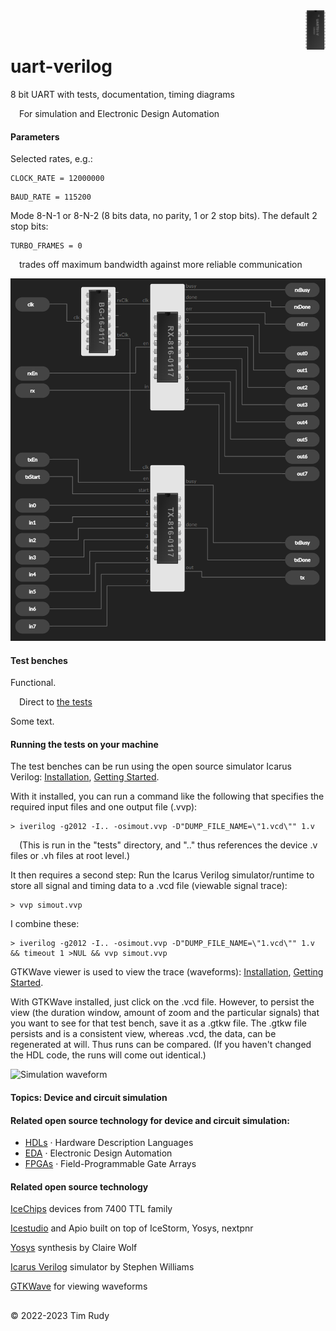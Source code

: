 <img src="images/uart01_chip.svg" title="UART01-V Chip in Verilog" align="right" width="6.3%">
<br />
<br />

# uart-verilog

8 bit UART with tests, documentation, timing diagrams

&ensp;&ensp;For simulation and Electronic Design Automation

#### Parameters

Selected rates, e.g.:
```
CLOCK_RATE = 12000000
```
```
BAUD_RATE = 115200
```
Mode 8-N-1 or 8-N-2 (8 bits data, no parity, 1 or 2 stop bits). The default 2 stop bits:
```
TURBO_FRAMES = 0
```
&ensp;&ensp;trades off maximum bandwidth against more reliable communication

![Multiple module design of the UART](images/Uart3ChipScreenShot.png "Hierarchy of the design showing the Verilog modules: Transmitter, Receiver, Baud clock generator")

#### Test benches

Functional.

&ensp;&ensp;Direct to [the tests](tests/)

Some text.

#### Running the tests on your machine

The test benches can be run using the open source simulator Icarus Verilog: [Installation][link-iverilogi], [Getting Started][link-iverilogs].

With it installed, you can run a command like the following that specifies the required input files and one output file (.vvp):

    > iverilog -g2012 -I.. -osimout.vvp -D"DUMP_FILE_NAME=\"1.vcd\"" 1.v

&ensp;&ensp;(This is run in the "tests" directory, and ".." thus references the device .v files or .vh files at root level.)

It then requires a second step: Run the Icarus Verilog simulator/runtime to store all signal and timing data to a .vcd file (viewable signal trace):

    > vvp simout.vvp

I combine these:

    > iverilog -g2012 -I.. -osimout.vvp -D"DUMP_FILE_NAME=\"1.vcd\"" 1.v && timeout 1 >NUL && vvp simout.vvp

GTKWave viewer is used to view the trace (waveforms): [Installation][link-gtkwavei], [Getting Started][link-gtkwaves].

With GTKWave installed, just click on the .vcd file. However, to persist the view (the duration window, amount of zoom and the particular signals) that you want to see for that test bench, save it as a .gtkw file. The .gtkw file persists and is a consistent view, whereas .vcd, the data, can be regenerated at will. Thus runs can be compared. (If you haven't changed the HDL code, the runs will come out identical.)

<img src="tests/images/13.png" title="Simulation waveform" width="50%">

#### Topics: Device and circuit simulation

#### Related open source technology for device and circuit simulation:

- [HDLs][link-web-hdls] · Hardware Description Languages
- [EDA][link-web-eda] · Electronic Design Automation
- [FPGAs][link-web-fpgas] · Field-Programmable Gate Arrays

#### Related open source technology

[IceChips][link-icechips] devices from 7400 TTL family

[Icestudio][link-icestudio] and Apio built on top of IceStorm, Yosys, nextpnr

[Yosys][link-yosys] synthesis by Claire Wolf

[Icarus Verilog][link-iverilog] simulator by Stephen Williams

[GTKWave][link-gtkwavei] for viewing waveforms

## <!-- -->

© 2022-2023 Tim Rudy

[link-icechips]: https://github.com/TimRudy/ice-chips-verilog
[link-icestudio]: https://icestudio.io
[link-web-hdls]: https://www.google.com/search?q=Hardware+Description+Languages
[link-web-eda]: https://www.google.com/search?q=Electronic+Design+Automation
[link-web-fpgas]: https://www.google.com/search?q=Field-Programmable+Gate+Arrays
[link-yosys]: https://github.com/YosysHQ/yosys
[link-iverilog]: http://iverilog.icarus.com
[link-iverilogi]: https://steveicarus.github.io/iverilog/usage/installation.html
[link-iverilogs]: https://steveicarus.github.io/iverilog/usage/getting_started.html
[link-gtkwavei]: http://gtkwave.sourceforge.net
[link-gtkwaves]: https://gtkwave.sourceforge.net/gtkwave.pdf
